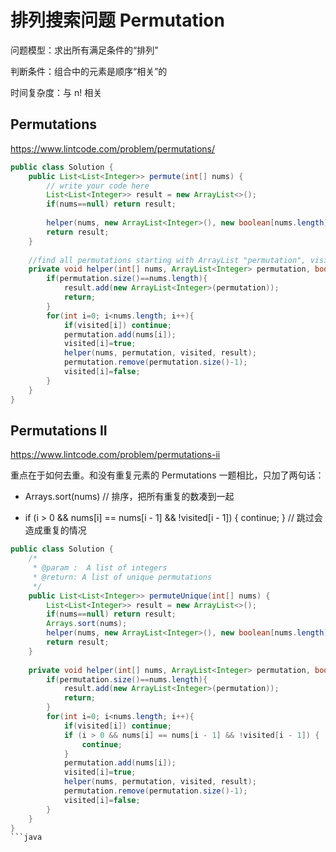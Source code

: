 # 排列搜索问题 Permutation

问题模型：求出所有满足条件的“排列”

判断条件：组合中的元素是顺序“相关”的

时间复杂度：与 n! 相关

## Permutations

https://www.lintcode.com/problem/permutations/

```java
public class Solution {
    public List<List<Integer>> permute(int[] nums) {
        // write your code here
        List<List<Integer>> result = new ArrayList<>();
        if(nums==null) return result;
        
        helper(nums, new ArrayList<Integer>(), new boolean[nums.length], result);
        return result;
    }
    
    //find all permutations starting with ArrayList "permutation", visited elements in "permutation" are marked in "visited" array
    private void helper(int[] nums, ArrayList<Integer> permutation, boolean[] visited, List<List<Integer>> result){
        if(permutation.size()==nums.length){
            result.add(new ArrayList<Integer>(permutation));
            return;
        }
        for(int i=0; i<nums.length; i++){
            if(visited[i]) continue;
            permutation.add(nums[i]);
            visited[i]=true;
            helper(nums, permutation, visited, result);
            permutation.remove(permutation.size()-1);
            visited[i]=false;
        }
    }
}
```

## Permutations II

https://www.lintcode.com/problem/permutations-ii

重点在于如何去重。和没有重复元素的 Permutations 一题相比，只加了两句话：

* Arrays.sort(nums) // 排序，把所有重复的数凑到一起

* if (i > 0 && nums[i] == nums[i - 1] && !visited[i - 1]) { continue; } // 跳过会造成重复的情况

```java
public class Solution {
    /*
     * @param :  A list of integers
     * @return: A list of unique permutations
     */
    public List<List<Integer>> permuteUnique(int[] nums) {
        List<List<Integer>> result = new ArrayList<>();
        if(nums==null) return result;
        Arrays.sort(nums);
        helper(nums, new ArrayList<Integer>(), new boolean[nums.length], result);
        return result;
    }
    
    private void helper(int[] nums, ArrayList<Integer> permutation, boolean[] visited, List<List<Integer>> result){
        if(permutation.size()==nums.length){
            result.add(new ArrayList<Integer>(permutation));
            return;
        }
        for(int i=0; i<nums.length; i++){
            if(visited[i]) continue;
            if (i > 0 && nums[i] == nums[i - 1] && !visited[i - 1]) {
                continue;
            }
            permutation.add(nums[i]);
            visited[i]=true;
            helper(nums, permutation, visited, result);
            permutation.remove(permutation.size()-1);
            visited[i]=false;
        }
    }
}
```java

